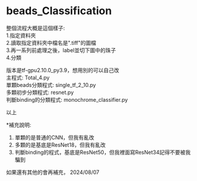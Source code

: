 # beads_Classification  

整個流程大概是這個樣子:  
1.指定資料夾  
2.讀取指定資料夾中檔名是".tiff"的圖檔  
3.再一系列前處理之後，label並切下圖中的珠子  
4.分類  

版本是tf-gpu2.10.0_py3.9，想用別的可以自己改  
主程式: Total_4.py  
單顆beads分類程式: single_tf_2_10.py  
多顆初步分類程式: resnet.py  
判斷binding的分類程式: monochrome_classifier.py  
  
以上  
  
*補充說明:  
1. 單顆的是普通的CNN，但我有亂改  
2. 多顆的是基底是ResNet18，但我有亂改  
3. 判斷binding的程式，基底是ResNet50，但我裡面寫ResNet34記得不要被我騙到  
  
如果還有其他的會再補充， 2024/08/07  

